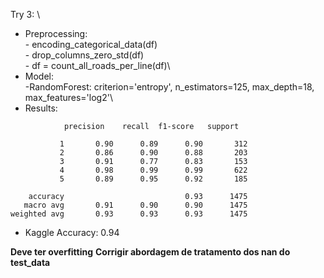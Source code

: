 Try 3: \
* Preprocessing:\
        - encoding_categorical_data(df)\
        - drop_columns_zero_std(df)\
        - df = count_all_roads_per_line(df)\
* Model:\
        -RandomForest: criterion='entropy', n_estimators=125, max_depth=18, max_features='log2'\
* Results:
```
            precision    recall  f1-score   support

           1       0.90      0.89      0.90       312
           2       0.86      0.90      0.88       203
           3       0.91      0.77      0.83       153
           4       0.98      0.99      0.99       622
           5       0.89      0.95      0.92       185

    accuracy                           0.93      1475
   macro avg       0.91      0.90      0.90      1475
weighted avg       0.93      0.93      0.93      1475
```
* Kaggle Accuracy: 0.94 
    
**Deve ter overfitting**
**Corrigir abordagem de tratamento dos nan do test_data**